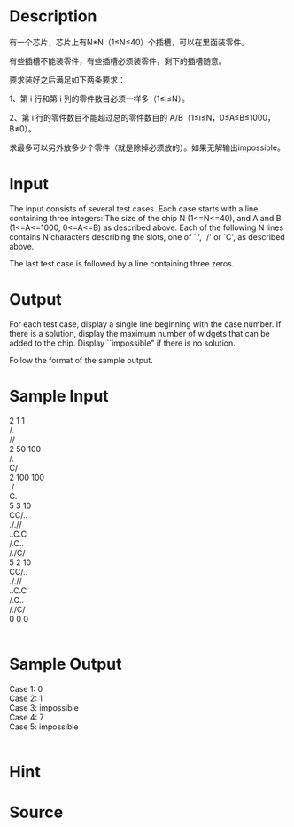 
# Description

<div class="content"><p>有一个芯片，芯片上有N*N（1≤N≤40）个插槽，可以在里面装零件。</p>
<p>有些插槽不能装零件，有些插槽必须装零件，剩下的插槽随意。</p>
<p>要求装好之后满足如下两条要求：</p>
<p>1、第 i 行和第 i 列的零件数目必须一样多（1≤i≤N）。</p>
<p>2、第 i 行的零件数目不能超过总的零件数目的 A/B（1≤i≤N，0≤A≤B≤1000，B≠0）。</p>
<p>求最多可以另外放多少个零件（就是除掉必须放的）。如果无解输出impossible。</p></div>

# Input

<div class="content"><p>The input consists of several test cases. Each case starts with a line containing three integers: The size of the chip N (1&lt;=N&lt;=40), and A and B (1&lt;=A&lt;=1000, 0&lt;=A&lt;=B) as described above. Each of the following N lines contains N characters describing the slots, one of `.&#39;, `/&#39; or `C&#39;, as described above.</p>
<p>The last test case is followed by a line containing three zeros.</p>
<p></p></div>

# Output

<div class="content"><p>For each test case, display a single line beginning with the case number. If there is a solution, display the maximum number of widgets that can be added to the chip. Display ``impossible&#34; if there is no solution.</p>
<p>Follow the format of the sample output.</p>
<p></p></div>

# Sample Input

<div class="content"><span class="sampledata">2 1 1<br/>
/.<br/>
//<br/>
2 50 100<br/>
/.<br/>
C/<br/>
2 100 100<br/>
./<br/>
C.<br/>
5 3 10<br/>
CC/..<br/>
././/<br/>
..C.C<br/>
/.C..<br/>
/./C/<br/>
5 2 10<br/>
CC/..<br/>
././/<br/>
..C.C<br/>
/.C..<br/>
/./C/<br/>
0 0 0<br/>
<br/>
</span></div>

# Sample Output

<div class="content"><span class="sampledata">Case 1: 0<br/>
Case 2: 1         <br/>
Case 3: impossible<br/>
Case 4: 7         <br/>
Case 5: impossible<br/>
<br/>
</span></div>

# Hint

<div class="content"><p></p></div>

# Source

<div class="content"><p><a href="problemset.php?search="></a></p></div>

